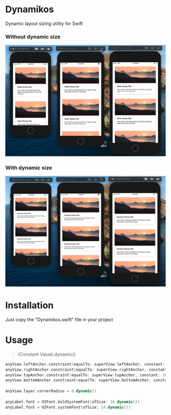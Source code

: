 # Dynamikos
Dynamic layout sizing utility for Swift 


### Without dynamic size

![alt text](https://github.com/siam-biswas/DynamicSize/blob/master/static.png "Static Sizing Preview")

### With dynamic size

![alt text](https://github.com/siam-biswas/DynamicSize/blob/master/dynamic.png "Static Sizing Preview")



# Installation
Just copy the "Dynamikos.swift" file in your project


# Usage
> (Constant Value).dynamic()

```Swift
anyView.leftAnchor.constraint(equalTo: superView.leftAnchor, constant: 20.dynamic()).isActive = true
anyView.rightAnchor.constraint(equalTo: superView.rightAnchor, constant: -20.dynamic()).isActive = true
anyView.topAnchor.constraint(equalTo: superView.topAnchor, constant: 10.dynamic()).isActive = true
anyView.bottomAnchor.constraint(equalTo: superView.bottomAnchor, constant: -20.dynamic()).isActive = true

anyView.layer.cornerRadius = 8.dynamic()

anyLabel.font = UIFont.boldSystemFont(ofSize: 16.dynamic()) 
anyLabel.font = UIFont.systemFont(ofSize: 14.dynamic())
